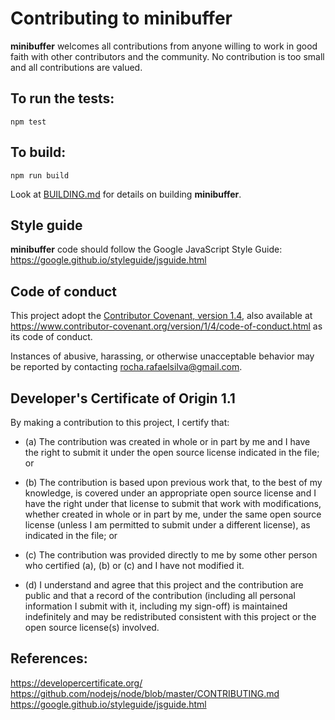 # Contributing to minibuffer

**minibuffer** welcomes all contributions from anyone willing to work in good faith with other contributors and the community. No contribution is too small and all contributions are valued.

## To run the tests:
```
npm test
```

## To build:
```
npm run build
```
Look at [BUILDING.md](BUILDING.md) for details on building **minibuffer**.

## Style guide
**minibuffer** code should follow the Google JavaScript Style Guide:  
https://google.github.io/styleguide/jsguide.html

## Code of conduct
This project adopt the [Contributor Covenant, version 1.4](CODE_OF_CONDUCT.md), also available at https://www.contributor-covenant.org/version/1/4/code-of-conduct.html as its code of conduct.

Instances of abusive, harassing, or otherwise unacceptable behavior may be reported by contacting rocha.rafaelsilva@gmail.com.

## Developer's Certificate of Origin 1.1
By making a contribution to this project, I certify that:

* (a) The contribution was created in whole or in part by me and I
  have the right to submit it under the open source license
  indicated in the file; or

* (b) The contribution is based upon previous work that, to the best
  of my knowledge, is covered under an appropriate open source
  license and I have the right under that license to submit that
  work with modifications, whether created in whole or in part
  by me, under the same open source license (unless I am
  permitted to submit under a different license), as indicated
  in the file; or

* (c) The contribution was provided directly to me by some other
  person who certified (a), (b) or (c) and I have not modified
  it.

* (d) I understand and agree that this project and the contribution
  are public and that a record of the contribution (including all
  personal information I submit with it, including my sign-off) is
  maintained indefinitely and may be redistributed consistent with
  this project or the open source license(s) involved.

## References:
https://developercertificate.org/  
https://github.com/nodejs/node/blob/master/CONTRIBUTING.md  
https://google.github.io/styleguide/jsguide.html
